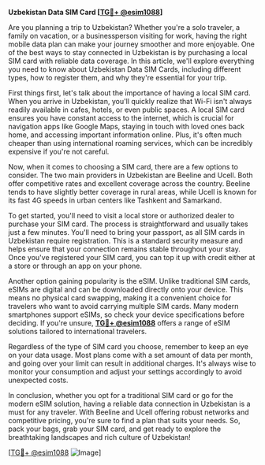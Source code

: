 **Uzbekistan Data SIM Card [[TG💪+ @esim1088](https://t.me/s/esim1088)]**

Are you planning a trip to Uzbekistan? Whether you're a solo traveler, a family on vacation, or a businessperson visiting for work, having the right mobile data plan can make your journey smoother and more enjoyable. One of the best ways to stay connected in Uzbekistan is by purchasing a local SIM card with reliable data coverage. In this article, we'll explore everything you need to know about Uzbekistan Data SIM Cards, including different types, how to register them, and why they're essential for your trip.

First things first, let's talk about the importance of having a local SIM card. When you arrive in Uzbekistan, you'll quickly realize that Wi-Fi isn't always readily available in cafes, hotels, or even public spaces. A local SIM card ensures you have constant access to the internet, which is crucial for navigation apps like Google Maps, staying in touch with loved ones back home, and accessing important information online. Plus, it's often much cheaper than using international roaming services, which can be incredibly expensive if you're not careful.

Now, when it comes to choosing a SIM card, there are a few options to consider. The two main providers in Uzbekistan are Beeline and Ucell. Both offer competitive rates and excellent coverage across the country. Beeline tends to have slightly better coverage in rural areas, while Ucell is known for its fast 4G speeds in urban centers like Tashkent and Samarkand. 

To get started, you'll need to visit a local store or authorized dealer to purchase your SIM card. The process is straightforward and usually takes just a few minutes. You'll need to bring your passport, as all SIM cards in Uzbekistan require registration. This is a standard security measure and helps ensure that your connection remains stable throughout your stay. Once you've registered your SIM card, you can top it up with credit either at a store or through an app on your phone.

Another option gaining popularity is the eSIM. Unlike traditional SIM cards, eSIMs are digital and can be downloaded directly onto your device. This means no physical card swapping, making it a convenient choice for travelers who want to avoid carrying multiple SIM cards. Many modern smartphones support eSIMs, so check your device specifications before deciding. If you're unsure, **[TG💪+ @esim1088](https://t.me/s/esim1088)** offers a range of eSIM solutions tailored to international travelers.

Regardless of the type of SIM card you choose, remember to keep an eye on your data usage. Most plans come with a set amount of data per month, and going over your limit can result in additional charges. It's always wise to monitor your consumption and adjust your settings accordingly to avoid unexpected costs.

In conclusion, whether you opt for a traditional SIM card or go for the modern eSIM solution, having a reliable data connection in Uzbekistan is a must for any traveler. With Beeline and Ucell offering robust networks and competitive pricing, you're sure to find a plan that suits your needs. So, pack your bags, grab your SIM card, and get ready to explore the breathtaking landscapes and rich culture of Uzbekistan!

[[TG💪+ @esim1088](https://t.me/s/esim1088) ![Image](https://i.postimg.cc/Y0z9fWf4/image.png)]